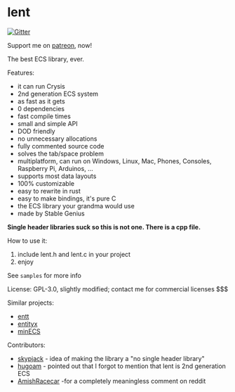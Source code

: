 
# lent

[![Gitter](https://badges.gitter.im/Join%20Chat.svg)](https://gitter.im/nem0/LumixEngine?utm_source=badge&utm_medium=badge&utm_campaign=pr-badge)

Support me on [patreon](https://www.patreon.com/user?u=6383512), now!

The best ECS library, ever.

Features:

* it can run Crysis
* 2nd generation ECS system
* as fast as it gets
* 0 dependencies
* fast compile times
* small and simple API
* DOD friendly
* no unnecessary allocations
* fully commented source code
* solves the tab/space problem
* multiplatform, can run on Windows, Linux, Mac, Phones, Consoles, Raspberry Pi, Arduinos, ...
* supports most data layouts
* 100% customizable 
* easy to rewrite in rust
* easy to make bindings, it's pure C
* the ECS library your grandma would use
* made by Stable Genius

**Single header libraries suck so this is not one. There is a cpp file.**

How to use it:

1. include lent.h and lent.c in your project
2. enjoy

See ```samples``` for more info

License: GPL-3.0, slightly modified; contact me for commercial licenses $$$

Similar projects:
* [entt](https://github.com/skypjack/entt)
* [entityx](https://github.com/alecthomas/entityx)
* [minECS](https://github.com/Alan-FGR/minECS/)

Contributors:

* [skypjack](https://github.com/skypjack) - idea of making the library a "no single header library"
* [hugoam](https://github.com/hugoam) - pointed out that I forgot to mention that lent is 2nd generation ECS
* [AmishRacecar](https://www.reddit.com/r/gamedev/comments/9jz7cr/simple_ecs_library/e6vafmj/) -for a completely meaningless comment on reddit
